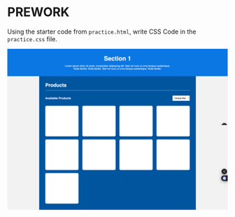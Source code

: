 # PREWORK

Using the starter code from `practice.html`, write CSS Code in the `practice.css` file.

![Final Product](./assets/screencapture-127-0-0-1-5500-practice-html-2024-11-21-20_16_03.png)
